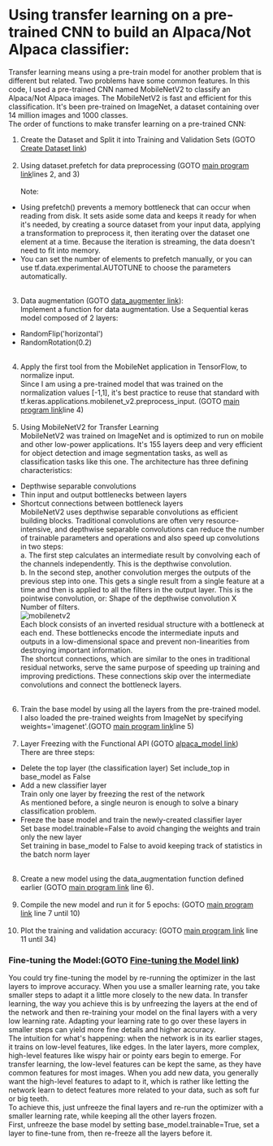 # Using transfer learning on a pre-trained CNN to build an Alpaca/Not Alpaca classifier:
Transfer learning means using a pre-train model for another problem that is different but related. Two problems have some common features. In this code, I used a pre-trained CNN named MobileNetV2 to classify an Alpaca/Not Alpaca images. The MobileNetV2 is fast and efficient for this classification. It's been pre-trained on ImageNet, a dataset containing over 14 million images and 1000 classes. <br />
The order of functions to make transfer learning on a pre-trained CNN:<br />
1. Create the Dataset and Split it into Training and Validation Sets (GOTO [Create Dataset link](https://github.com/Afsaneh-Karami/Neural-Networks-and-Deep-Learning/blob/main/Transfer%20Learning%20with%20MobileNetV2/Create%20Dataset))<br /><br />
2. Using dataset.prefetch for data preprocessing (GOTO [main program link](https://github.com/Afsaneh-Karami/Neural-Networks-and-Deep-Learning/new/main/Transfer%20Learning%20with%20MobileNetV2)lines 2, and 3)<br /> <br />
Note: 
* Using prefetch() prevents a memory bottleneck that can occur when reading from disk. It sets aside some data and keeps it ready for when it's needed, by creating a source dataset from your input data, applying a transformation to preprocess it, then iterating over the dataset one element at a time. Because the iteration is streaming, the data doesn't need to fit into memory.<br /> 
* You can set the number of elements to prefetch manually, or you can use tf.data.experimental.AUTOTUNE to choose the parameters automatically. <br /><br /> 
3. Data augmentation (GOTO [data_augmenter link](https://github.com/Afsaneh-Karami/Neural-Networks-and-Deep-Learning/new/main/Transfer%20Learning%20with%20MobileNetV2)):<br /> 
Implement a function for data augmentation. Use a Sequential keras model composed of 2 layers:<br /> 
* RandomFlip('horizontal')<br /> 
* RandomRotation(0.2)<br /> <br />
4. Apply the first tool from the MobileNet application in TensorFlow, to normalize input.<br /> 
Since I am using a pre-trained model that was trained on the normalization values [-1,1], it's best practice to reuse that standard with tf.keras.applications.mobilenet_v2.preprocess_input. (GOTO [main program link](https://github.com/Afsaneh-Karami/Neural-Networks-and-Deep-Learning/new/main/Transfer%20Learning%20with%20MobileNetV2)line 4)<br /> <br />
5. Using MobileNetV2 for Transfer Learning<br />
MobileNetV2 was trained on ImageNet and is optimized to run on mobile and other low-power applications. It's 155 layers deep and very efficient for object detection and image segmentation tasks, as well as classification tasks like this one. The architecture has three defining characteristics:<br /> 
* Depthwise separable convolutions<br />
* Thin input and output bottlenecks between layers<br />
* Shortcut connections between bottleneck layers<br />
MobileNetV2 uses depthwise separable convolutions as efficient building blocks. Traditional convolutions are often very resource-intensive, and depthwise separable convolutions can reduce the number of trainable parameters and operations and also speed up convolutions in two steps:<br />
a. The first step calculates an intermediate result by convolving each of the channels independently. This is the depthwise convolution.<br /> 
b. In the second step, another convolution merges the outputs of the previous step into one. This gets a single result from a single feature at a time and then is applied to all the filters in the output layer. This is the pointwise convolution, or: Shape of the depthwise convolution X Number of filters.<br />
![mobilenetv2](https://user-images.githubusercontent.com/78735911/162256874-1810d349-5edd-4154-890a-e310b6de3ef9.png)<br />
Each block consists of an inverted residual structure with a bottleneck at each end. These bottlenecks encode the intermediate inputs and outputs in a low-dimensional space and prevent non-linearities from destroying important information.<br />
The shortcut connections, which are similar to the ones in traditional residual networks, serve the same purpose of speeding up training and improving predictions. These connections skip over the intermediate convolutions and connect the bottleneck layers. <br /><br />
6. Train the base model by using all the layers from the pre-trained model.<br />
I also loaded the pre-trained weights from ImageNet by specifying weights='imagenet'.(GOTO [main program link](https://github.com/Afsaneh-Karami/Neural-Networks-and-Deep-Learning/new/main/Transfer%20Learning%20with%20MobileNetV2)line 5)<br /><br />
7. Layer Freezing with the Functional API (GOTO [alpaca_model link](https://github.com/Afsaneh-Karami/Neural-Networks-and-Deep-Learning/new/main/Transfer%20Learning%20with%20MobileNetV2))<br />
There are three steps:<br />
* Delete the top layer (the classification layer)
Set include_top in base_model as False<br />
* Add a new classifier layer<br />
Train only one layer by freezing the rest of the network<br />
As mentioned before, a single neuron is enough to solve a binary classification problem.<br />
* Freeze the base model and train the newly-created classifier layer<br />
Set base model.trainable=False to avoid changing the weights and train only the new layer<br />
Set training in base_model to False to avoid keeping track of statistics in the batch norm layer<br /><br />
8. Create a new model using the data_augmentation function defined earlier (GOTO [main program link](https://github.com/Afsaneh-Karami/Neural-Networks-and-Deep-Learning/new/main/Transfer%20Learning%20with%20MobileNetV2) line 6).<br /><br />
9. Compile the new model and run it for 5 epochs: (GOTO [main program link](https://github.com/Afsaneh-Karami/Neural-Networks-and-Deep-Learning/new/main/Transfer%20Learning%20with%20MobileNetV2) line 7 until 10)<br /><br />
10. Plot the training and validation accuracy: (GOTO [main program link](https://github.com/Afsaneh-Karami/Neural-Networks-and-Deep-Learning/new/main/Transfer%20Learning%20with%20MobileNetV2) line 11 until 34)<br />
### Fine-tuning the Model:(GOTO [Fine-tuning the Model link](https://github.com/Afsaneh-Karami/Neural-Networks-and-Deep-Learning/new/main/Transfer%20Learning%20with%20MobileNetV2))<br />
You could try fine-tuning the model by re-running the optimizer in the last layers to improve accuracy. When you use a smaller learning rate, you take smaller steps to adapt it a little more closely to the new data. In transfer learning, the way you achieve this is by unfreezing the layers at the end of the network and then re-training your model on the final layers with a very low learning rate. Adapting your learning rate to go over these layers in smaller steps can yield more fine details and higher accuracy.<br />
The intuition for what's happening: when the network is in its earlier stages, it trains on low-level features, like edges. In the later layers, more complex, high-level features like wispy hair or pointy ears begin to emerge. For transfer learning, the low-level features can be kept the same, as they have common features for most images. When you add new data, you generally want the high-level features to adapt to it, which is rather like letting the network learn to detect features more related to your data, such as soft fur or big teeth.<br />
To achieve this, just unfreeze the final layers and re-run the optimizer with a smaller learning rate, while keeping all the other layers frozen.<br />
First, unfreeze the base model by setting base_model.trainable=True, set a layer to fine-tune from, then re-freeze all the layers before it. <br />






